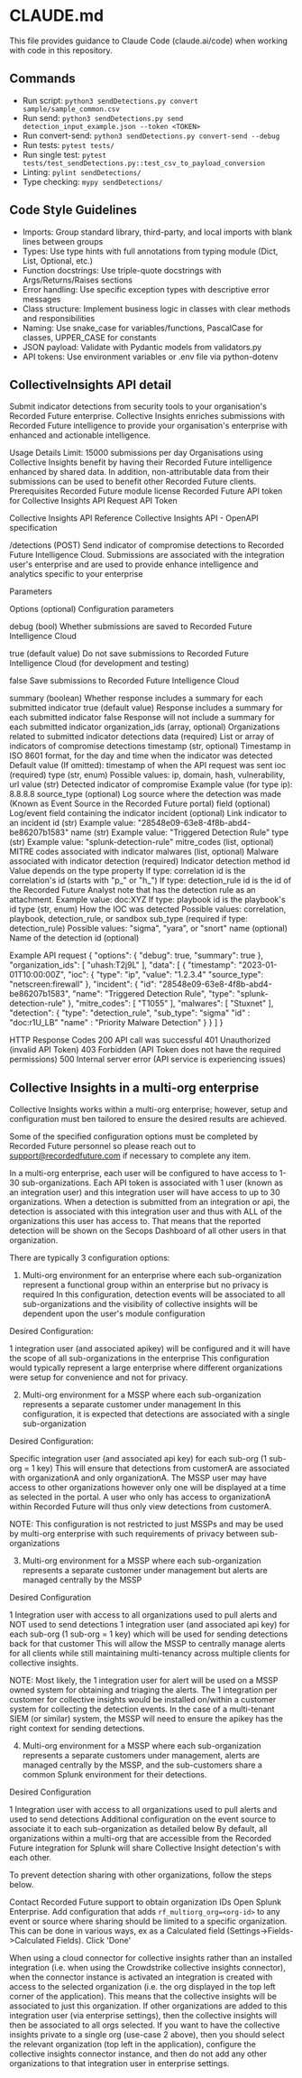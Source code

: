 # CLAUDE.md

This file provides guidance to Claude Code (claude.ai/code) when working with code in this repository.

## Commands
- Run script: `python3 sendDetections.py convert sample/sample_common.csv`
- Run send: `python3 sendDetections.py send detection_input_example.json --token <TOKEN>`
- Run convert-send: `python3 sendDetections.py convert-send --debug`
- Run tests: `pytest tests/`
- Run single test: `pytest tests/test_sendDetections.py::test_csv_to_payload_conversion`
- Linting: `pylint sendDetections/`
- Type checking: `mypy sendDetections/`

## Code Style Guidelines
- Imports: Group standard library, third-party, and local imports with blank lines between groups
- Types: Use type hints with full annotations from typing module (Dict, List, Optional, etc.)
- Function docstrings: Use triple-quote docstrings with Args/Returns/Raises sections
- Error handling: Use specific exception types with descriptive error messages
- Class structure: Implement business logic in classes with clear methods and responsibilities
- Naming: Use snake_case for variables/functions, PascalCase for classes, UPPER_CASE for constants
- JSON payload: Validate with Pydantic models from validators.py
- API tokens: Use environment variables or .env file via python-dotenv

## CollectiveInsights API detail
Submit indicator detections from security tools to your organisation's Recorded Future enterprise. Collective Insights enriches submissions with Recorded Future intelligence to provide your organisation's enterprise with enhanced and actionable intelligence.

Usage Details
Limit: 15000 submissions per day
Organisations using Collective Insights benefit by having their Recorded Future intelligence enhanced by shared data. In addition, non-attributable data from their submissions can be used to benefit other Recorded Future clients.
Prerequisites
Recorded Future module license
Recorded Future API token for Collective Insights API
Request API Token


Collective Insights API Reference
Collective Insights API - OpenAPI specification


/detections (POST)
Send indicator of compromise detections to Recorded Future Intelligence Cloud. Submissions are associated with the integration user's enterprise and are used to provide enhance intelligence and analytics specific to your enterprise

Parameters

Options (optional)
Configuration parameters

debug (bool)
Whether submissions are saved to Recorded Future Intelligence Cloud

true (default value)
Do not save submissions to Recorded Future Intelligence Cloud (for development and testing)

false
Save submissions to Recorded Future Intelligence Cloud

summary (boolean)
Whether response includes a summary for each submitted indicator
true (default value)
Response includes a summary for each submitted indicator
false
Response will not include a summary for each submitted indicator
organization_ids (array, optional)
Organizations related to submitted indicator detections
data (required)
List or array of indicators of compromise detections
timestamp (str, optional)
Timestamp in ISO 8601 format, for the day and time when the indicator was detected
Default value (If omitted): timestamp of when the API request was sent
ioc (required)
type (str, enum)
Possible values: ip, domain, hash, vulnerability, url
value (str)
Detected indicator of compromise
Example value (for type ip): 8.8.8.8
source_type (optional)
Log source where the detection was made (Known as Event Source in the Recorded Future portal)
field (optional)
Log/event field containing the indicator
 incident (optional)
Link indicator to an incident
id (str)
Example value: "28548e09-63e8-4f8b-abd4-be86207b1583"
name (str)
Example value: "Triggered Detection Rule"
type (str)
Example value: "splunk-detection-rule"
mitre_codes (list, optional)
MITRE codes associated with indicator
malwares (list, optional)
Malware associated with indicator
detection (required)
Indicator detection method
id
Value depends on the type property
If type: correlation
id is the correlation's id (starts with "p_" or "h_")
If type: detection_rule
id is the id of the Recorded Future Analyst note that has the detection rule as an attachment.
Example value: doc:XYZ
If type: playbook
id is the playbook's id
type (str, enum)
How the IOC was detected
Possible values: correlation, playbook, detection_rule, or sandbox
sub_type (required if type: detection_rule)
Possible values: "sigma", "yara", or "snort"
name (optional)
Name of the detection
id (optional)


Example API request
{
   "options": {
      "debug": true,
      "summary": true
   },
   "organization_ids": [
      "uhash:T2j9L"
   ],
   "data": [
      {
         "timestamp": "2023-01-01T10:00:00Z",
         "ioc": {
            "type": "ip",
            "value": "1.2.3.4"
            "source_type": "netscreen:firewall"
         },
         "incident": {
            "id": "28548e09-63e8-4f8b-abd4-be86207b1583",
            "name": "Triggered Detection Rule",
            "type": "splunk-detection-rule"
         },
         "mitre_codes": [
            "T1055"
         ],
         "malwares": [
            "Stuxnet"
         ],
         "detection": {
            "type": "detection_rule",
            "sub_type": "sigma"
            "id" : "doc:r1U_LB"
            "name" : "Priority Malware Detection"
         }
      }
   ]
}

HTTP Response Codes
200
API call was successful
401
Unauthorized (invalid API Token)
403
Forbidden (API Token does not have the required permissions)
500
Internal server error (API service is experiencing issues)

## Collective Insights in a multi-org enterprise


Collective Insights works within a multi-org enterprise; however, setup and configuration must ben tailored to ensure the desired results are achieved.

Some of the specified configuration options must be completed by Recorded Future personnel so please reach out to support@recordedfuture.com if necessary to complete any item.

In a multi-org enterprise, each user will be configured to have access to 1-30 sub-organizations. Each API token is associated with 1 user (known as an integration user) and this integration user will have access to up to 30 organizations. When a detection is submitted from an integration or api, the detection is associated with this integration user and thus with ALL of the organizations this user has access to. That means that the reported detection will be shown on the Secops Dashboard of all other users in that organization.

There are typically 3 configuration options:

1. Multi-org environment for an enterprise where each sub-organization represent a functional group within an enterprise but no privacy is required
In this configuration, detection events will be associated to all sub-organizations and the visibility of collective insights will be dependent upon the user's module configuration

Desired Configuration:

1 integration user (and associated apikey) will be configured and it will have the scope of all sub-organizations in the enterprise
This configuration would typically represent a large enterprise where different organizations were setup for convenience and not for privacy.



2. Multi-org environment for a MSSP where each sub-organization represents a separate customer under management
In this configuration, it is expected that detections are associated with a single sub-organization

Desired Configuration:

Specific integration user (and associated api key) for each sub-org (1 sub-org = 1 key)
This will ensure that detections from customerA are associated with organizationA and only organizationA. The MSSP user may have access to other organizations however only one will be displayed at a time as selected in the portal. A user who only has access to organizationA within Recorded Future will thus only view detections from customerA.

NOTE: This configuration is not restricted to just MSSPs and may be used by multi-org enterprise with such requirements of privacy between sub-organizations



3. Multi-org environment for a MSSP where each sub-organization represents a separate customer under management but alerts are managed centrally by the MSSP

Desired Configuration

1 Integration user with access to all organizations used to pull alerts and NOT used to send detections
1 integration user (and associated api key) for each sub-org (1 sub-org = 1 key) which will be used for sending detections back for that customer
This will allow the MSSP to centrally manage alerts for all clients while still maintaining multi-tenancy across multiple clients for collective insights.

NOTE: Most likely, the 1 integration user for alert will be used on a MSSP owned system for obtaining and triaging the alerts. The 1 integration per customer for collective insights would be installed on/within a customer system for collecting the detection events. In the case of a multi-tenant SIEM (or similar) system, the MSSP will need to ensure the apikey has the right context for sending detections.



4. Multi-org environment for a MSSP where each sub-organization represents a separate customers under management, alerts are managed centrally by the MSSP, and the sub-customers share a common Splunk environment for their detections.

Desired Configuration

1 Integration user with access to all organizations used to pull alerts and used to send detections
Additional configuration on the event source to associate it to each sub-organization as detailed below
By default, all organizations within a multi-org that are accessible from the Recorded Future integration for Splunk will share Collective Insight detection's with each other.

To prevent detection sharing with other organizations, follow the steps below.

Contact Recorded Future support to obtain organization IDs
Open Splunk Enterprise.
Add configuration that adds `rf_multiorg_org=<org-id>` to any event or source where sharing should be limited to a specific organization. This can be done in various ways, ex as a Calculated field (Settings->Fields->Calculated Fields).
Click 'Done'


When using a cloud connector for collective insights rather than an installed integration (i.e. when using the Crowdstrike collective insights connector), when the connector instance is activated an integration is created with access to the selected organization (i.e. the org displayed in the top left corner of the application). This means that the collective insights will be associated to just this organization. If other organizations are added to this integration user (via enterprise settings), then the collective insights will then be associated to all orgs selected. If you want to have the collective insights private to a single org (use-case 2 above), then you should select the relevant organization (top left in the application), configure the collective insights connector instance, and then do not add any other organizations to that integration user in enterprise settings.
